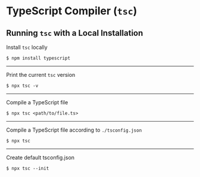 # TypeScript Compiler (`tsc`)

## Running `tsc` with a Local Installation

Install `tsc` locally
```
$ npm install typescript
```

----

Print the current `tsc` version

```
$ npx tsc -v
```

----

Compile a TypeScript file

```
$ npx tsc <path/to/file.ts>
```

----

Compile a TypeScript file according to `./tsconfig.json`

```
$ npx tsc
```

----

Create default tsconfig.json

```
$ npx tsc --init
```

